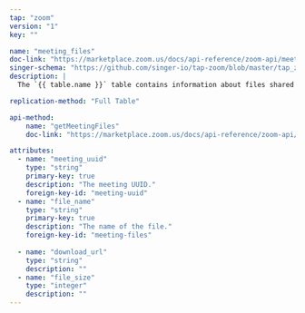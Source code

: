 ```yaml
---
tap: "zoom"
version: "1"
key: ""

name: "meeting_files"
doc-link: "https://marketplace.zoom.us/docs/api-reference/zoom-api/meetings/listpastmeetingfiles"
singer-schema: "https://github.com/singer-io/tap-zoom/blob/master/tap_zoom/schemas/meeting_files.json"
description: |
  The `{{ table.name }}` table contains information about files shared in-meeting in your {{ integration.display_name }} account. {{ integration.display_name }} deletes these files 24 hours after completion of the meeting.

replication-method: "Full Table"

api-method:
    name: "getMeetingFiles"
    doc-link: "https://marketplace.zoom.us/docs/api-reference/zoom-api/meetings/listpastmeetingfiles"

attributes:
  - name: "meeting_uuid"
    type: "string"
    primary-key: true
    description: "The meeting UUID."
    foreign-key-id: "meeting-uuid"
  - name: "file_name"
    type: "string"
    primary-key: true
    description: "The name of the file."
    foreign-key-id: "meeting-files"
      
  - name: "download_url"
    type: "string"
    description: ""
  - name: "file_size"
    type: "integer"
    description: ""
---
```

